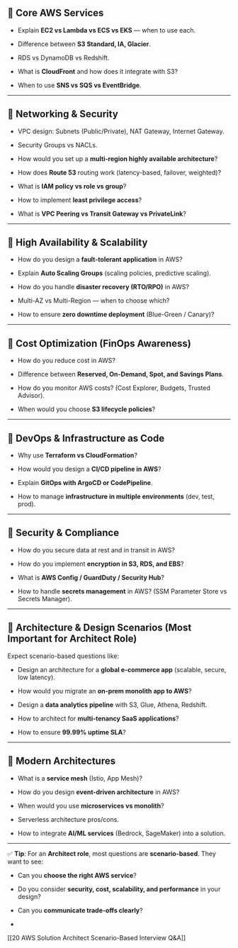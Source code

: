 ## 🔹 **Core AWS Services**

- Explain **EC2 vs Lambda vs ECS vs EKS** — when to use each.
    
- Difference between **S3 Standard, IA, Glacier**.
    
- RDS vs DynamoDB vs Redshift.
    
- What is **CloudFront** and how does it integrate with S3?
    
- When to use **SNS vs SQS vs EventBridge**.
    

---

## 🔹 **Networking & Security**

- VPC design: Subnets (Public/Private), NAT Gateway, Internet Gateway.
    
- Security Groups vs NACLs.
    
- How would you set up a **multi-region highly available architecture**?
    
- How does **Route 53** routing work (latency-based, failover, weighted)?
    
- What is **IAM policy vs role vs group**?
    
- How to implement **least privilege access**?
    
- What is **VPC Peering vs Transit Gateway vs PrivateLink**?
    

---

## 🔹 **High Availability & Scalability**

- How do you design a **fault-tolerant application** in AWS?
    
- Explain **Auto Scaling Groups** (scaling policies, predictive scaling).
    
- How do you handle **disaster recovery (RTO/RPO)** in AWS?
    
- Multi-AZ vs Multi-Region — when to choose which?
    
- How to ensure **zero downtime deployment** (Blue-Green / Canary)?
    

---

## 🔹 **Cost Optimization (FinOps Awareness)**

- How do you reduce cost in AWS?
    
- Difference between **Reserved, On-Demand, Spot, and Savings Plans**.
    
- How do you monitor AWS costs? (Cost Explorer, Budgets, Trusted Advisor).
    
- When would you choose **S3 lifecycle policies**?
    

---

## 🔹 **DevOps & Infrastructure as Code**

- Why use **Terraform vs CloudFormation**?
    
- How would you design a **CI/CD pipeline in AWS**?
    
- Explain **GitOps with ArgoCD or CodePipeline**.
    
- How to manage **infrastructure in multiple environments** (dev, test, prod).
    

---

## 🔹 **Security & Compliance**

- How do you secure data at rest and in transit in AWS?
    
- How do you implement **encryption in S3, RDS, and EBS**?
    
- What is **AWS Config / GuardDuty / Security Hub**?
    
- How to handle **secrets management** in AWS? (SSM Parameter Store vs Secrets Manager).
    

---

## 🔹 **Architecture & Design Scenarios** (Most Important for Architect Role)

Expect scenario-based questions like:

- Design an architecture for a **global e-commerce app** (scalable, secure, low latency).
    
- How would you migrate an **on-prem monolith app to AWS**?
    
- Design a **data analytics pipeline** with S3, Glue, Athena, Redshift.
    
- How to architect for **multi-tenancy SaaS applications**?
    
- How to ensure **99.99% uptime SLA**?
    

---

## 🔹 **Modern Architectures**

- What is a **service mesh** (Istio, App Mesh)?
    
- How do you design **event-driven architecture** in AWS?
    
- When would you use **microservices vs monolith**?
    
- Serverless architecture pros/cons.
    
- How to integrate **AI/ML services** (Bedrock, SageMaker) into a solution.
    

---

✅ **Tip**: For an **Architect role**, most questions are **scenario-based**. They want to see:

- Can you **choose the right AWS service**?
    
- Do you consider **security, cost, scalability, and performance** in your design?
    
- Can you **communicate trade-offs clearly**?
- 
[[20 AWS Solution Architect Scenario-Based Interview Q&A]]